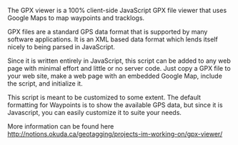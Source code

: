 The GPX viewer is a 100% client-side JavaScript GPX file viewer that uses Google Maps to map waypoints and tracklogs.

GPX files are a standard GPS data format that is supported by many software applications. It is an XML based data format which lends itself nicely to being parsed in JavaScript.

Since it is written entirely in JavaScript, this script can be added to any web page with minimal effort and little or no server code. Just copy a GPX file to your web site, make a web page with an embedded Google Map, include the script, and initialize it.

This script is meant to be customized to some extent. The default formatting for Waypoints is to show the available GPS data, but since it is Javascript, you can easily customize it to suite your needs.

More information can be found here http://notions.okuda.ca/geotagging/projects-im-working-on/gpx-viewer/
